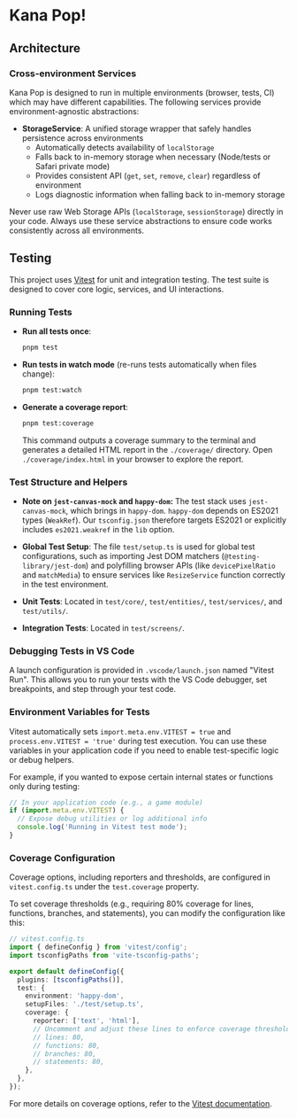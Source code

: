 # Kana Pop!

<!-- Project description will go here -->

## Architecture

### Cross-environment Services

Kana Pop is designed to run in multiple environments (browser, tests, CI) which may have different capabilities. The following services provide environment-agnostic abstractions:

- **StorageService**: A unified storage wrapper that safely handles persistence across environments
  - Automatically detects availability of `localStorage`
  - Falls back to in-memory storage when necessary (Node/tests or Safari private mode)
  - Provides consistent API (`get`, `set`, `remove`, `clear`) regardless of environment
  - Logs diagnostic information when falling back to in-memory storage

Never use raw Web Storage APIs (`localStorage`, `sessionStorage`) directly in your code. Always use these service abstractions to ensure code works consistently across all environments.

## Testing

This project uses [Vitest](https://vitest.dev/) for unit and integration testing. The test suite is designed to cover core logic, services, and UI interactions.

### Running Tests

- **Run all tests once**:
  ```bash
  pnpm test
  ```
- **Run tests in watch mode** (re-runs tests automatically when files change):
  ```bash
  pnpm test:watch
  ```
- **Generate a coverage report**:
  ```bash
  pnpm test:coverage
  ```
  This command outputs a coverage summary to the terminal and generates a detailed HTML report in the `./coverage/` directory. Open `./coverage/index.html` in your browser to explore the report.

### Test Structure and Helpers

- **Note on `jest-canvas-mock` and `happy-dom`:**
  The test stack uses `jest-canvas-mock`, which brings in `happy-dom`.
  `happy-dom` depends on ES2021 types (`WeakRef`).
  Our `tsconfig.json` therefore targets ES2021 or explicitly includes `es2021.weakref` in the `lib` option.

- **Global Test Setup**: The file `test/setup.ts` is used for global test configurations, such as importing Jest DOM matchers (`@testing-library/jest-dom`) and polyfilling browser APIs (like `devicePixelRatio` and `matchMedia`) to ensure services like `ResizeService` function correctly in the test environment.
- **Unit Tests**: Located in `test/core/`, `test/entities/`, `test/services/`, and `test/utils/`.
- **Integration Tests**: Located in `test/screens/`.

### Debugging Tests in VS Code

A launch configuration is provided in `.vscode/launch.json` named "Vitest Run". This allows you to run your tests with the VS Code debugger, set breakpoints, and step through your test code.

### Environment Variables for Tests

Vitest automatically sets `import.meta.env.VITEST = true` and `process.env.VITEST = 'true'` during test execution. You can use these variables in your application code if you need to enable test-specific logic or debug helpers.

For example, if you wanted to expose certain internal states or functions only during testing:

```javascript
// In your application code (e.g., a game module)
if (import.meta.env.VITEST) {
  // Expose debug utilities or log additional info
  console.log('Running in Vitest test mode');
}
```

### Coverage Configuration

Coverage options, including reporters and thresholds, are configured in `vitest.config.ts` under the `test.coverage` property.

To set coverage thresholds (e.g., requiring 80% coverage for lines, functions, branches, and statements), you can modify the configuration like this:

```typescript
// vitest.config.ts
import { defineConfig } from 'vitest/config';
import tsconfigPaths from 'vite-tsconfig-paths';

export default defineConfig({
  plugins: [tsconfigPaths()],
  test: {
    environment: 'happy-dom',
    setupFiles: './test/setup.ts',
    coverage: {
      reporter: ['text', 'html'],
      // Uncomment and adjust these lines to enforce coverage thresholds
      // lines: 80,
      // functions: 80,
      // branches: 80,
      // statements: 80,
    },
  },
});
```

For more details on coverage options, refer to the [Vitest documentation](https://vitest.dev/guide/coverage.html).
